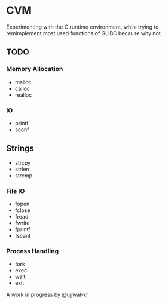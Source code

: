# CVM

Experimenting with the C runtime environment, while trying to remimplement most used functions of GLIBC because why not.

## TODO

### Memory Allocation
- malloc
- calloc
- realloc

### IO
- printf
- scanf

## Strings
- strcpy
- strlen
- strcmp

### File IO
- fopen
- fclose
- fread
- fwrite
- fprintf
- fscanf

### Process Handling
- fork
- exec
- wait
- exit

A work in progress by [@ujjwal-kr](https://github.com/ujjwal-kr)